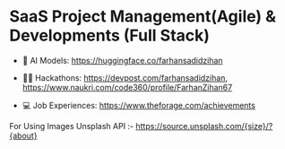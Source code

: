 # SaaS Project Management(Agile) & Developments (Full Stack)
  
- 🤖 AI Models: https://huggingface.co/farhansadidzihan
  
- 👨‍💻 Hackathons: https://devpost.com/farhansadidzihan, https://www.naukri.com/code360/profile/FarhanZihan67

- 💻 Job Experiences: https://www.theforage.com/achievements
  
For Using Images Unsplash API :- https://source.unsplash.com/{size}/?{about} 
